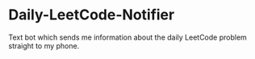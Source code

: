 # Daily-LeetCode-Notifier
Text bot which sends me information about the daily LeetCode problem straight to my phone.
